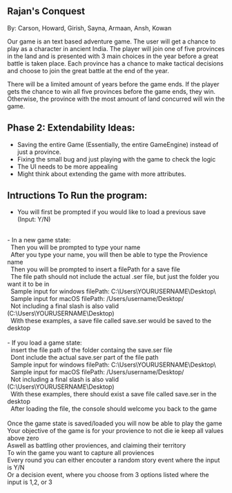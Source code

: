 ## Rajan's Conquest
By: Carson, Howard, Girish, Sayna, Armaan, Ansh, Kowan

Our game is an text based adventure game. The user will get a chance to play as a character in ancient India. The player will join one of five provinces in the land and is presented with 3 main choices in the year before a great battle is taken place. Each province has a chance to make tactical decisions and choose to join the great battle at the end of the year.

There will be a limited amount of years before the game ends. If the player gets the chance to win all five provinces before the game ends, they win. Otherwise, the province with the most amount of land concurred will win the game.

## Phase 2: Extendability Ideas:
- Saving the entire Game (Essentially, the entire GameEngine) instead of just a province.
- Fixing the small bug and just playing with the game to check the logic
- The UI needs to be more appealing  
- Might think about extending the game with more attributes.

## Intructions To Run the program: 
- You will first be prompted if you would like to load a previous save (Input: Y/N) <br />
<br />
- In a new game state: <br />
    &nbsp; Then you will be prompted to type your name <br />
    &nbsp; After you type your name, you will then be able to type the Provience name <br />
    &nbsp; Then you will be prompted to insert a filePath for a save file  <br />
    &nbsp; The file path should not include the actual .ser file, but just the folder you want it to be in <br />
    &nbsp; Sample input for windows filePath: C:\Users\YOURUSERNAME\Desktop\ <br />
    &nbsp; Sample input for macOS filePath: /Users/username/Desktop/ <br />
    &nbsp; Not including a final slash is also valid (C:\Users\YOURUSERNAME\Desktop) <br />
    &nbsp; With these examples, a save file called save.ser would be saved to the desktop <br />
    <br />
- If you load a game state: <br />
    &nbsp; insert the file path of the folder containg the save.ser file <br />
    &nbsp; Dont include the actual save.ser part of the file path <br />
    &nbsp; Sample input for windows filePath: C:\Users\YOURUSERNAME\Desktop\ <br />
    &nbsp; Sample input for macOS filePath: /Users/username/Desktop/ <br />
    &nbsp;  Not including a final slash is also valid (C:\Users\YOURUSERNAME\Desktop) <br />
    &nbsp; With these examples, there should exist a save file called save.ser in the desktop <br />
    &nbsp; After loading the file, the console should welcome you back to the game <br />
    <br />
Once the game state is saved/loaded you will now be able to play the game <br />
Your objective of the game is for your provience to not die ie keep all values above zero <br />
Aswell as battling other proviences, and claiming their territory <br />
To win the game you want to capture all proviences <br />
Every round you can either encouter a random story event where the input is Y/N <br />
Or a decision event, where you choose from 3 options listed where the input is 1,2, or 3 <br />

  
